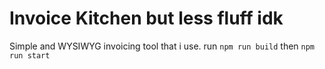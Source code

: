 # Invoice Kitchen but less fluff idk
Simple and WYSIWYG invoicing tool that i use. run `npm run build` then `npm run start`

